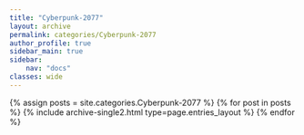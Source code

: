 ```yaml
---
title: "Cyberpunk-2077"
layout: archive
permalink: categories/Cyberpunk-2077
author_profile: true
sidebar_main: true
sidebar:
    nav: "docs"
classes: wide
---
```


{% assign posts = site.categories.Cyberpunk-2077 %}
{% for post in posts %} {% include archive-single2.html type=page.entries_layout %} {% endfor %}